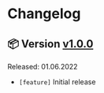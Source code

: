 # Changelog

## 📦 Version [v1.0.0](https://github.com/BioDWH2/BioDWH2-ArcadeDB-Server/releases/tag/v1.0.0)

Released: 01.06.2022

 * ```[feature]``` Initial release
